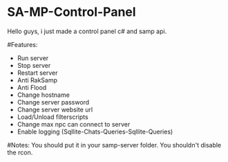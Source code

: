 # SA-MP-Control-Panel
Hello guys, i just made a control panel c# and samp api.

#Features:
- Run server
- Stop server
- Restart server
- Anti RakSamp
- Anti Flood
- Change hostname
- Change server password
- Change server website url
- Load/Unload filterscripts
- Change max npc can connect to server
- Enable logging (Sqllite-Chats-Queries-Sqllite-Queries)

#Notes:
You should put it in your samp-server folder.
You shouldn't disable the rcon.
